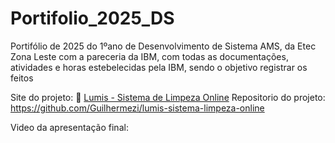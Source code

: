 # Portifolio_2025_DS
Portifólio de 2025 do 1ºano de Desenvolvimento de Sistema AMS, da Etec Zona Leste com a pareceria da IBM, com todas as documentações, atividades e horas estebelecidas pela IBM, sendo o objetivo registrar os feitos

Site do projeto: 🔗 [Lumis - Sistema de Limpeza Online](https://guilhermezi.github.io/lumis-sistema-limpeza-online/) 
Repositorio do projeto: https://github.com/Guilhermezi/lumis-sistema-limpeza-online


Video da apresentação final:

